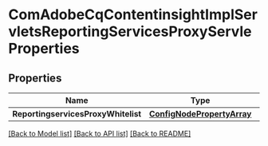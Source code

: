 # ComAdobeCqContentinsightImplServletsReportingServicesProxyServleProperties

## Properties
Name | Type | Description | Notes
------------ | ------------- | ------------- | -------------
**ReportingservicesProxyWhitelist** | [**ConfigNodePropertyArray**](configNodePropertyArray.md) |  | [optional] 

[[Back to Model list]](../README.md#documentation-for-models) [[Back to API list]](../README.md#documentation-for-api-endpoints) [[Back to README]](../README.md)


